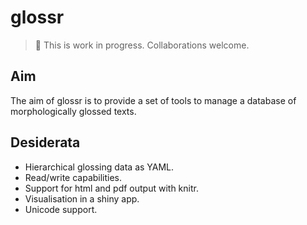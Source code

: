 
<!-- README.md is generated from README.Rmd. Please edit that file -->

# glossr

<!-- badges: start -->
<!-- badges: end -->

> :construction: This is work in progress. Collaborations welcome.

## Aim

The aim of glossr is to provide a set of tools to manage a database of
morphologically glossed texts.

## Desiderata

-   Hierarchical glossing data as YAML.
-   Read/write capabilities.
-   Support for html and pdf output with knitr.
-   Visualisation in a shiny app.
-   Unicode support.
